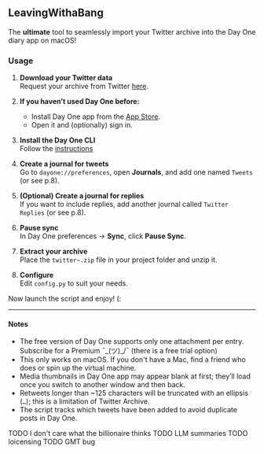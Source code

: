 ## LeavingWithaBang

The **ultimate** tool to seamlessly import your Twitter archive into the Day One diary app on macOS!

### Usage

1. **Download your Twitter data**  
   Request your archive from Twitter [here](https://x.com/settings/download_your_data).

2. **If you haven’t used Day One before:**  
   - Install Day One app from the [App Store](https://apps.apple.com/tr/app/day-one/id1055511498?mt=12).  
   - Open it and (optionally) sign in.

3. **Install the Day One CLI**  
   Follow the [instructions](https://dayoneapp.com/guides/day-one-for-mac/command-line-interface-cli/)

4. **Create a journal for tweets**  
   Go to `dayone://preferences`, open **Journals**, and add one named `Tweets` (or see p.8).

5. **(Optional) Create a journal for replies**  
   If you want to include replies, add another journal called `Twitter Replies` (or see p.8).

6. **Pause sync**  
   In Day One preferences → **Sync**, click **Pause Sync**.

7. **Extract your archive**  
   Place the `twitter~.zip` file in your project folder and unzip it.

8. **Configure**  
   Edit `config.py` to suit your needs.

Now launch the script and enjoy! (:

---

#### Notes

- The free version of Day One supports only one attachment per entry. Subscribe for a Premium ¯\_(ツ)_/¯ (there is a free trial option)
- This only works on macOS. If you don't have a Mac, find a friend who does or spin up the virtual machine. 
- Media thumbnails in Day One app may appear blank at first; they’ll load once you switch to another window and then back.  
- Retweets longer than ~125 characters will be truncated with an ellipsis (`…`); this is a limitation of Twitter Archive.  
- The script tracks which tweets have been added to avoid duplicate posts in Day One.

TODO I don't care what the billionaire thinks
TODO LLM summaries
TODO loicensing
TODO GMT bug